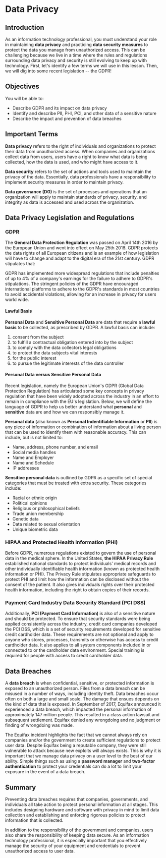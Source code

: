 # Data Privacy

## Introduction
As an information technology professional, you must understand your role in maintaining **data privacy** and practicing **data security measures** to protect the data you manage from unauthorized access. This can be challenging because we live in a time where the rules and regulations surrounding data privacy and security is still evolving to keep up with technology. First, let's identify a few terms we will use in this lesson. Then, we will dig into some recent legislation -- the GDPR!

## Objectives
You will be able to:
* Describe GDPR and its impact on data privacy
* Identify and describe PII, PHI, PCI, and other data of a sensitive nature
* Describe the impact and prevention of data breaches

## Important Terms
__Data privacy__ refers to the right of individuals and organizations to protect their data from unauthorized access. When companies and organizations collect data from users, users have a right to know what data is being collected, how the data is used, and who might have access to it. 

__Data security__ refers to the set of actions and tools used to maintain the privacy of the data. Essentially, data professionals have a responsibility to implement security measures in order to maintain privacy. 

__Data governance (DG)__ is the set of processes and operations that an organization will apply to maintain standards of privacy, security, and integrity as data is accessed and used across the organization. 

## Data Privacy Legislation and Regulations

### GDPR
The __General Data Protection Regulation__ was passed on April 14th 2016 by the European Union and went into effect on May 25th 2018. GDPR protects the data rights of all European citizens and is an example of how legislation will have to change and adapt to the digital era of the 21st century. GDPR stipulates that:

GDPR has implemented more widespread regulations that include penalties of up to 4% of a company's earnings for the failure to adhere to GDPR's stipulations. The stringent policies of the GDPR have encouraged international platforms to adhere to the GDPR's standards in most countries to avoid accidental violations, allowing for an increase in privacy for users world wide.

#### Lawful Basis
__Personal Data__ and __Sensitive Personal Data__ are data that require a __lawful basis__ to be collected, as prescribed by GDPR. A lawful basis can include:
1. consent from the subject
2. to fulfill a contractual obligation entered into by the subject
3. to comply with the data collectors legal obligations
4. to protect the data subjects vital interests
5. for the public interest
6. to pursue the legitimate interests of the data controller

#### Personal Data versus Sensitive Personal Data
Recent legislation, namely the European Union's GDPR (Global Data Protection Regulation) has articulated some key concepts in privacy regulation that have been widely adopted across the industry in an effort to remain in compliance with the EU's legislation. Below, we will define the language of GDPR to help us better understand what __personal__ and __sensitive__ data are and how we can responsibly manage it. 

__Personal data__ (also known as __Personal Indentifiable Information__ or __PII__) is any piece of information or combination of information about a living person that can be used to identify them with reasonable accuracy. This can include, but is not limited to:
* Name, address, phone number, and email
* Social media handles
* Name and Employer
* Name and Schedule
* IP addresses

__Sensitive personal data__ is outlined by GDPR as a specific set of special categories that must be treated with extra security. These categories include:
* Racial or ethnic origin
* Political opinions
* Religious or philosophical beliefs
* Trade union membership
* Genetic data
* Data related to sexual orientation
* Unique biometric data


### HIPAA and Protected Health Information (PHI)
Before GDPR, numerous regulations existed to govern the use of personal data in the medical sphere. In the United States, __the HIPAA Privacy Rule__ established national standards to protect individuals' medical records and other individually identifiable health information (known as protected health information or PHI). The Privacy Rule stipulates appropriate safeguards to protect PHI and limit how the information can be disclosed without the consent of the patient. It also gives individuals rights over their protected health information, including the right to obtain copies of their records. 


### Payment Card Industry Data Security Standard (PCI DSS)
Additionally, __PCI (Payment Card Information)__ is also of a sensitive nature and should be protected. To ensure that security standards were being applied consistently across the industry, credit card companies developed the PCI DSS, which is a set of security requirements developed for sensitive credit cardholder data. These requirements are not optional and apply to anyone who stores, processes, transmits or otherwise has access to credit cardholder data. It also applies to all system components included in or connected to or the cardholder data environment. Special training is required for people with access to credit cardholder data.

## Data Breaches
A __data breach__ is when confidential, sensitive, or protected information is exposed to an unauthorized person. Files from a data breach can be misused in a number of ways, including identity theft. Data breaches occur often on both a large and small scale. The damage that ensues depends on the kind of data that is exposed. In September of 2017, Equifax announced it experienced a data breach, which impacted the personal information of approximately 147 million people.  This resulted in a class action lawsuit and subsequent settlement. Equifax denied any wrongdoing and no judgment or finding of wrongdoing was made.

The Equifax incident highlights the fact that we cannot always rely on companies and/or the government to create sufficient regulations to protect user data. Despite Equifax being a reputable company, they were still vulnerable to attack because new exploits will always exists. This is why it is important that we manage data privacy on a user level to the best of our ability. Simple things such as using a __password manager__ and __two-factor authentication__ to protect your credentials can do a lot to limit your exposure in the event of a data breach.

## Summary
Preventing data breaches requires that companies, governments, and individuals all take action to protect personal information at all stages. This includes designing hardware and software with privacy in mind to limit data collection
and establishing and enforcing rigorous policies to protect information that is collected.

In addition to the responsibility of the government and companies, users also share the responsibility of keeping data secure. As an information technology professional, it is especially important that you effectively manage the security of your equipment and credentials to prevent unauthorized access to user data. 
